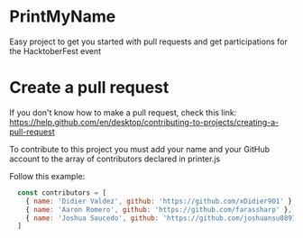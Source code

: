 # PrintMyName

Easy project to get you started with pull requests and get participations for the HacktoberFest event

# Create a pull request

If you don't know how to make a pull request, check this link:
https://help.github.com/en/desktop/contributing-to-projects/creating-a-pull-request

To contribute to this project you must add your name and your GitHub account to the array of contributors
declared in printer.js

Follow this example:

```js
  const contributors = [
    { name: 'Didier Valdez', github: 'https://github.com/xDidier901' },
    { name: 'Aaron Romero', github: 'https://github.com/farassharp' },
    { name: 'Joshua Saucedo', github: 'https://github.com/joshuansu0897'}
  ]
```
